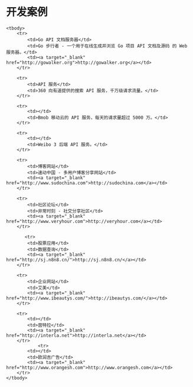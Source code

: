 # 开发案例

<table class="docker_use_cases_table table" style="display:none">
    <thead>
        <tr>
            <td>开发目标</td>
            <td>项目实例</td>
            <td>链接</td>
        </tr>
    </thead>

    <tbody>
        <tr>
            <td>Go API 文档服务器</td>
            <td>Go 步行者 - 一个用于在线生成并浏览 Go 项目 API 文档及源码 的 Web 服务器。</td>
            <td><a target="_blank" href="http://gowalker.org">http://gowalker.org</a></td>
        </tr>

        <tr>
        	<td>API 服务</td>
        	<td>360 向有道提供的搜索 API 服务，千万级请求流量。</td>
        </tr>

        <tr>
        	<td></td>
        	<td>Bmob 移动云的 API 服务，每天的请求量超过 5000 万。</td>
        </tr>

        <tr>
        	<td></td>
        	<td>Weibo 3 后端 API 服务。</td>
        </tr>

        <tr>
        	<td>博客网站</td>
        	<td>速动中国 - 多用户博客分享网站</td>
        	<td><a target="_blank" href="http://www.sudochina.com">http://sudochina.com</a></td>
        </tr>

        <tr>
        	<td>社区论坛</td>
        	<td>非常时刻 - 社交分享社区</td>
        	<td><a target="_blank" href="http://www.veryhour.com">http://veryhour.com</a></td>
        </tr>
        
           <tr>
        	<td>股票应用</td>
        	<td>数据查询</td>
        	<td><a target="_blank" href="http://sj.n8n8.cn/">http://sj.n8n8.cn/</a></td>
        </tr>

        <tr>
        	<td>企业网站</td>
        	<td>艾美</td>
        	<td><a target="_blank" href="http://www.ibeautys.com/">http://ibeautys.com/</a></td>
        </tr>

        <tr>
        	<td></td>
        	<td>茵特拉</td>
        	<td><a target="_blank" href="http://interla.net">http://interla.net</a></td>
        </tr>
                <tr>
        	<td></td>
        	<td>欧润吉广告</td>
        	<td><a target="_blank" href="http://www.orangesh.com">http://www.orangesh.com</a></td>
        </tr>
    </tbody>
</table>
